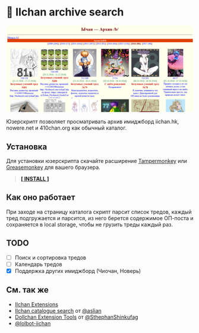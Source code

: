 # 🔰 IIchan archive search

![img](https://raw.githubusercontent.com/WagonOfDoubt/IIchan-archive-search/master/img/screenshot.png)

Юзерскрипт позволяет просматривать архив имиджборд iichan.hk, nowere.net и 410chan.org как обычный каталог.

## Установка

Для установки юзерскрипта скачайте расширение [Tampermonkey](https://tampermonkey.net/) или [Greasemonkey](http://www.greasespot.net/) для вашего браузера.

> **[\[ INSTALL \]](https://github.com/WagonOfDoubt/IIchan-archive-search/raw/master/dist/IIchan-archive-search.user.js)**

## Как оно работает

При заходе на страницу каталога скрипт парсит список тредов, каждый тред подгружается и парсится, из него берется содержимое ОП-поста и сохраняется в local storage, чтобы не грузить треды каждый раз.

## TODO

- [ ] Поиск и сортировка тредов
- [ ] Календарь тредов
- [x] Поддержка других имиджборд (Чиочан, Новерь)

## См. так же

- [IIchan Extensions](https://github.com/WagonOfDoubt/iichan-extensions)
- [IIchan catalogue search](https://github.com/aslian/IIchan-catalogue-search) от [@aslian](https://github.com/aslian)
- [Dollchan Extension Tools](https://github.com/SthephanShinkufag/Dollchan-Extension-Tools) от [@SthephanShinkufag](https://github.com/SthephanShinkufag)
- [@lolbot-iichan](https://github.com/lolbot-iichan)
